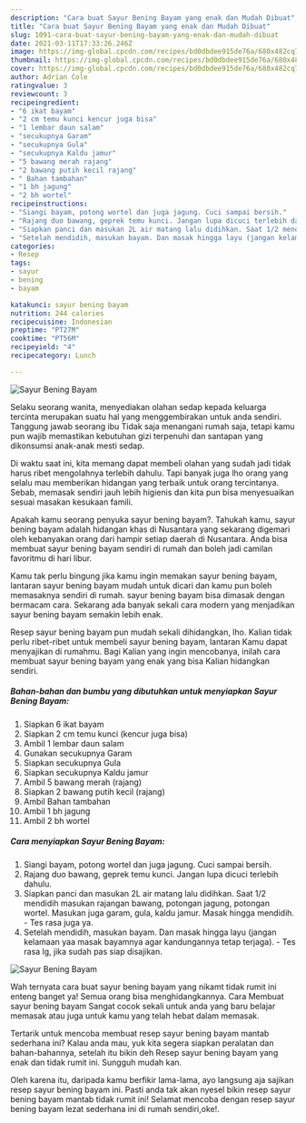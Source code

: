 ```yaml
---
description: "Cara buat Sayur Bening Bayam yang enak dan Mudah Dibuat"
title: "Cara buat Sayur Bening Bayam yang enak dan Mudah Dibuat"
slug: 1091-cara-buat-sayur-bening-bayam-yang-enak-dan-mudah-dibuat
date: 2021-03-11T17:33:26.246Z
image: https://img-global.cpcdn.com/recipes/bd0dbdee915de76a/680x482cq70/sayur-bening-bayam-foto-resep-utama.jpg
thumbnail: https://img-global.cpcdn.com/recipes/bd0dbdee915de76a/680x482cq70/sayur-bening-bayam-foto-resep-utama.jpg
cover: https://img-global.cpcdn.com/recipes/bd0dbdee915de76a/680x482cq70/sayur-bening-bayam-foto-resep-utama.jpg
author: Adrian Cole
ratingvalue: 3
reviewcount: 3
recipeingredient:
- "6 ikat bayam"
- "2 cm temu kunci kencur juga bisa"
- "1 lembar daun salam"
- "secukupnya Garam"
- "secukupnya Gula"
- "secukupnya Kaldu jamur"
- "5 bawang merah rajang"
- "2 bawang putih kecil rajang"
- " Bahan tambahan"
- "1 bh jagung"
- "2 bh wortel"
recipeinstructions:
- "Siangi bayam, potong wortel dan juga jagung. Cuci sampai bersih."
- "Rajang duo bawang, geprek temu kunci. Jangan lupa dicuci terlebih dahulu."
- "Siapkan panci dan masukan 2L air matang lalu didihkan. Saat 1/2 mendidih masukan rajangan bawang, potongan jagung, potongan wortel. Masukan juga garam, gula, kaldu jamur. Masak hingga mendidih. Tes rasa juga ya."
- "Setelah mendidih, masukan bayam. Dan masak hingga layu (jangan kelamaan yaa masak bayamnya agar kandungannya tetap terjaga). Tes rasa lg, jika sudah pas siap disajikan."
categories:
- Resep
tags:
- sayur
- bening
- bayam

katakunci: sayur bening bayam 
nutrition: 244 calories
recipecuisine: Indonesian
preptime: "PT27M"
cooktime: "PT56M"
recipeyield: "4"
recipecategory: Lunch

---
```



![Sayur Bening Bayam](https://img-global.cpcdn.com/recipes/bd0dbdee915de76a/680x482cq70/sayur-bening-bayam-foto-resep-utama.jpg)

Selaku seorang wanita, menyediakan olahan sedap kepada keluarga tercinta merupakan suatu hal yang menggembirakan untuk anda sendiri. Tanggung jawab seorang ibu Tidak saja menangani rumah saja, tetapi kamu pun wajib memastikan kebutuhan gizi terpenuhi dan santapan yang dikonsumsi anak-anak mesti sedap.

Di waktu  saat ini, kita memang dapat membeli olahan yang sudah jadi tidak harus ribet mengolahnya terlebih dahulu. Tapi banyak juga lho orang yang selalu mau memberikan hidangan yang terbaik untuk orang tercintanya. Sebab, memasak sendiri jauh lebih higienis dan kita pun bisa menyesuaikan sesuai masakan kesukaan famili. 



Apakah kamu seorang penyuka sayur bening bayam?. Tahukah kamu, sayur bening bayam adalah hidangan khas di Nusantara yang sekarang digemari oleh kebanyakan orang dari hampir setiap daerah di Nusantara. Anda bisa membuat sayur bening bayam sendiri di rumah dan boleh jadi camilan favoritmu di hari libur.

Kamu tak perlu bingung jika kamu ingin memakan sayur bening bayam, lantaran sayur bening bayam mudah untuk dicari dan kamu pun boleh memasaknya sendiri di rumah. sayur bening bayam bisa dimasak dengan bermacam cara. Sekarang ada banyak sekali cara modern yang menjadikan sayur bening bayam semakin lebih enak.

Resep sayur bening bayam pun mudah sekali dihidangkan, lho. Kalian tidak perlu ribet-ribet untuk membeli sayur bening bayam, lantaran Kamu dapat menyajikan di rumahmu. Bagi Kalian yang ingin mencobanya, inilah cara membuat sayur bening bayam yang enak yang bisa Kalian hidangkan sendiri.

<!--inarticleads1-->

##### Bahan-bahan dan bumbu yang dibutuhkan untuk menyiapkan Sayur Bening Bayam:

1. Siapkan 6 ikat bayam
1. Siapkan 2 cm temu kunci (kencur juga bisa)
1. Ambil 1 lembar daun salam
1. Gunakan secukupnya Garam
1. Siapkan secukupnya Gula
1. Siapkan secukupnya Kaldu jamur
1. Ambil 5 bawang merah (rajang)
1. Siapkan 2 bawang putih kecil (rajang)
1. Ambil  Bahan tambahan
1. Ambil 1 bh jagung
1. Ambil 2 bh wortel




<!--inarticleads2-->

##### Cara menyiapkan Sayur Bening Bayam:

1. Siangi bayam, potong wortel dan juga jagung. Cuci sampai bersih.
1. Rajang duo bawang, geprek temu kunci. Jangan lupa dicuci terlebih dahulu.
1. Siapkan panci dan masukan 2L air matang lalu didihkan. Saat 1/2 mendidih masukan rajangan bawang, potongan jagung, potongan wortel. Masukan juga garam, gula, kaldu jamur. Masak hingga mendidih. - Tes rasa juga ya.
1. Setelah mendidih, masukan bayam. Dan masak hingga layu (jangan kelamaan yaa masak bayamnya agar kandungannya tetap terjaga). - Tes rasa lg, jika sudah pas siap disajikan.
<img src="//assets-global.cpcdn.com/assets/icons/button_play-2c75c40dde080a61004c1f40b05d8f140eaff45d7e9e6481dc71c63d2e7c4909.png" alt="Sayur Bening Bayam">



Wah ternyata cara buat sayur bening bayam yang nikamt tidak rumit ini enteng banget ya! Semua orang bisa menghidangkannya. Cara Membuat sayur bening bayam Sangat cocok sekali untuk anda yang baru belajar memasak atau juga untuk kamu yang telah hebat dalam memasak.

Tertarik untuk mencoba membuat resep sayur bening bayam mantab sederhana ini? Kalau anda mau, yuk kita segera siapkan peralatan dan bahan-bahannya, setelah itu bikin deh Resep sayur bening bayam yang enak dan tidak rumit ini. Sungguh mudah kan. 

Oleh karena itu, daripada kamu berfikir lama-lama, ayo langsung aja sajikan resep sayur bening bayam ini. Pasti anda tak akan nyesel bikin resep sayur bening bayam mantab tidak rumit ini! Selamat mencoba dengan resep sayur bening bayam lezat sederhana ini di rumah sendiri,oke!.

